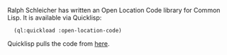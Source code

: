 Ralph Schleicher has written an Open Location Code library for Common
Lisp.  It is available via Quicklisp:

      (ql:quickload :open-location-code)

 Quicklisp pulls the code from [here](https://github.com/ralph-schleicher/open-location-code).
